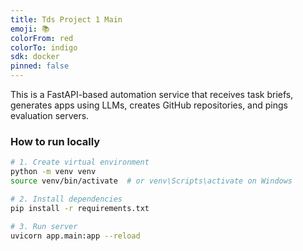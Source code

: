 ```yaml
---
title: Tds Project 1 Main
emoji: 📚
colorFrom: red
colorTo: indigo
sdk: docker
pinned: false
---
```


This is a FastAPI-based automation service that receives task briefs, generates apps using LLMs, creates GitHub repositories, and pings evaluation servers.

### How to run locally

```bash
# 1. Create virtual environment
python -m venv venv
source venv/bin/activate  # or venv\Scripts\activate on Windows

# 2. Install dependencies
pip install -r requirements.txt

# 3. Run server
uvicorn app.main:app --reload
```


